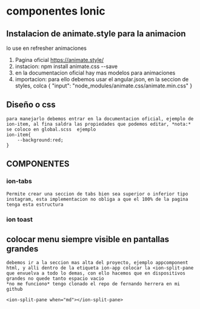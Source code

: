 # componentes Ionic

## Instalacion de animate.style para la animacion

lo use en refresher animaciones

1. Pagina oficial <https://animate.style/>
2. instacion: npm install animate.css --save
3. en la documentacion oficial hay mas modelos para animaciones
4. importacion: para ello debemos usar el angular.json, en la seccion de styles, colca
{
    "input": "node_modules/animate.css/animate.min.css"
}

## Diseño o css
    para manejarlo debemos entrar en la documentacion oficial, ejemplo de ion-item, al fina saldra las propiedades que podemos editar, *nota:* se coloco en global.scss  ejemplo 
    ion-item{
        --background:red;
    }


## COMPONENTES

### ion-tabs
    Permite crear una seccion de tabs bien sea superior o inferior tipo instagram, esta implementacion no obliga a que el 100% de la pagina tenga esta estructura

### ion toast
    

## colocar menu siempre visible en pantallas grandes

    debemos ir a la seccion mas alta del proyecto, ejemplo appcomponent html, y alli dentro de la etiqueta ion-app colocar la <ion-split-pane que envuelva a todo lo demas, con ello hacemos que en dispositivos grandes no quede tanto espacio vacio
    *no me funciono* tengo clonado el repo de fernando herrera en mi github

    <ion-split-pane when="md"></ion-split-pane>